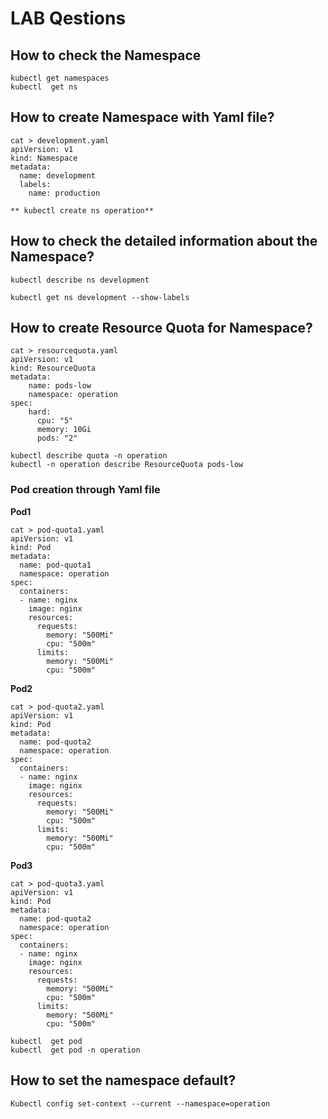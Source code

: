 # LAB Qestions

## How to check the Namespace 
```
kubectl get namespaces
kubectl  get ns
```

## How to create Namespace with Yaml file?

```
cat > development.yaml
apiVersion: v1
kind: Namespace
metadata:
  name: development
  labels:
    name: production
 ```
```
** kubectl create ns operation**
 ```
## How to check the detailed information about the Namespace?

```
kubectl describe ns development
```
```
kubectl get ns development --show-labels
```

## How to create Resource Quota for Namespace?
```
cat > resourcequota.yaml
apiVersion: v1
kind: ResourceQuota
metadata:
    name: pods-low
    namespace: operation
spec:
    hard:
      cpu: "5"
      memory: 10Gi
      pods: "2"
```
```
kubectl describe quota -n operation
kubectl -n operation describe ResourceQuota pods-low
```
 
 ### Pod creation through Yaml file
 
**Pod1**
```
cat > pod-quota1.yaml
apiVersion: v1
kind: Pod
metadata:
  name: pod-quota1
  namespace: operation
spec:
  containers:
  - name: nginx
    image: nginx
    resources:
      requests:
        memory: "500Mi"
        cpu: "500m"
      limits:
        memory: "500Mi"
        cpu: "500m"
   ```
   

 
**Pod2**
```
cat > pod-quota2.yaml
apiVersion: v1
kind: Pod
metadata:
  name: pod-quota2
  namespace: operation
spec:
  containers:
  - name: nginx
    image: nginx
    resources:
      requests:
        memory: "500Mi"
        cpu: "500m"
      limits:
        memory: "500Mi"
        cpu: "500m"
 ```
 
**Pod3**
```
cat > pod-quota3.yaml 
apiVersion: v1
kind: Pod
metadata:
  name: pod-quota2
  namespace: operation
spec:
  containers:
  - name: nginx
    image: nginx
    resources:
      requests:
        memory: "500Mi"
        cpu: "500m"
      limits:
        memory: "500Mi"
        cpu: "500m"
 ```
 
```
kubectl  get pod
kubectl  get pod -n operation
```
## How to set the namespace default?
```
Kubectl config set-context --current --namespace=operation
```

